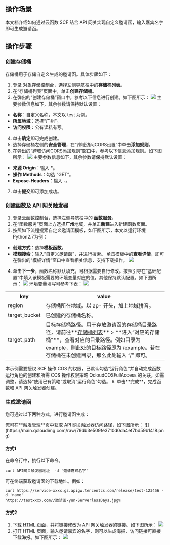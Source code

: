 ## 操作场景
本文档介绍如何通过云函数 SCF 结合 API 网关实现自定义邀请函，输入嘉宾名字即可生成邀请函。

## 操作步骤

### 创建存储桶
存储桶用于存储自定义生成的邀请函。具体步骤如下：
1. 登录 [对象存储控制台](https://console.cloud.tencent.com/cos5/bucket)，选择左侧导航栏中的**存储桶列表**。
2. 在“存储桶列表”页面中，单击**创建存储桶**。
3. 在弹出的“创建存储桶”窗口中，参考以下信息进行创建。如下图所示： 
![](https://main.qcloudimg.com/raw/06122f00d2a36c15d4879c3f7b0de0f8.png)
主要参数信息如下，其余参数请保持默认设置：
 - **名称**：自定义名称，本文以 test 为例。
 - **所属地域**：选择“广州”。
 - **访问权限**：公有读私有写。
4. 单击**确定**即可完成创建。
5. 选择存储桶左侧的**安全管理**，在“跨域访问CORS设置”中单击**添加规则**。
6. 在弹出的“跨域访问CORS添加规则”窗口中，参考以下信息添加规则。如下图所示： 
![](https://main.qcloudimg.com/raw/ab112ead265bc47682bdcab84689f7ed.png)
主要参数信息如下，其余参数请保持默认设置：
 - **来源 Origin**：输入 <b>*</b>。
 - **操作 Methods**：勾选 “GET”。
 - **Expose-Headers**：输入 **-**。
7. 单击**提交**即可添加成功。

### 创建函数及 API 网关触发器
1. 登录云函数控制台，选择左侧导航栏中的 **[函数服务](https://console.cloud.tencent.com/scf/list)**。
2. 在“函数服务”页面上方选择**广州**地域，并单击**新建**进入新建函数页面。
3. 按照如下流程搜索自定义邀请函模板，如下图所示，本文以运行环境 Python2.7为例：
 - **创建方式**：选择**模板函数**。
 - **模糊搜索**：输入“自定义邀请函”，并进行搜索。
单击模板中的**查看详情**，即可在弹出的“模板详情”窗口中查看相关信息，支持下载操作。
![](https://main.qcloudimg.com/raw/4cbdd51f662632e5238d4ed0c93aeab7.png)
4. 单击**下一步**，函数名称默认填充，可根据需要自行修改。按照引导在“基础配置”中填入该模板需要的环境变量对应的值，其他保持默认配置。如下图所示： 
![](https://main.qcloudimg.com/raw/6262658b1e578f0ba5a294441e1f70bd.png)
环境变量填写可参考下表：
![](https://main.qcloudimg.com/raw/61022c3d9fcada70091530c25aedf7be.png)
<table>
<tr>
<th>key</th><th>value</th>
</tr>
<tr>
<td>region</td><td>存储桶所在地域。以 ap- 开头，加上地域拼音。</td>
</tr>
<tr>
<td>target_bucket</td><td>已创建的存储桶名称。</td>
</tr>
<tr>
<td>target_path</td><td>目标存储桶路径。用于存放邀请函的存储桶目录路径，请前往**<a href="https://console.cloud.tencent.com/cos5/bucket">存储桶列表</a>** > **进入“对应的存储桶”**，查看对应的目录路径。例如目录为 example，则此处的目标路径即为 /example。若在存储桶在未创建目录，那么此处输入 “/” 即可。</td>
</tr>
</table>
<dx-alert infotype="explain" title="">
本示例需要授权 SCF 操作 COS 的权限，已默认勾选“运行角色”并自动完成函数运行角色的创建和所需 COS 操作权限策略 QcloudCOSFullAccess 的关联，如需调整，请选择“使用已有策略”或取消“运行角色”勾选。
</dx-alert>
6. 单击**完成**，完成函数和 API 网关触发器创建。

### 生成邀请函
您可通过以下两种方式，进行邀请函生成：

<dx-alert infotype="explain" title="">
您可在**触发管理**页中获取 API 网关触发器访问路径，如下图所示： 
![](https://main.qcloudimg.com/raw/79db3e509fe3710d0da4ef7bd59b1418.png)
</dx-alert>


#### 方式1
在命令行中，执行以下命令。
```
curl API网关触发器地址  -d '邀请嘉宾名字'
```
可在终端获取邀请函的下载地址。例如：
```
curl https://service-xxxx.gz.apigw.tencentcs.com/release/test-123456 -d 'name'
https://testxxxx.com//邀请函-yun-ServerlessDays.jpg%
```

#### 方式2
1. 下载 [HTML 页面](https://github.com/tencentyun/scf-demo-repo/blob/master/Python2.7-Add_Text_To_Pictures/invitation.html)，并将链接修改为 API 网关触发器的链接。如下图所示： 
![](https://main.qcloudimg.com/raw/9154ce1a3b16d2f9ee6cb8500d4eb3e4.png)
2. 打开 HTML 页面，输入邀请嘉宾的名字，则可以生成海报，访问链接可直接下载海报。如下图所示： 
![](https://main.qcloudimg.com/raw/8d9dcfffa6c095fb20f824eabfd23559.png)
